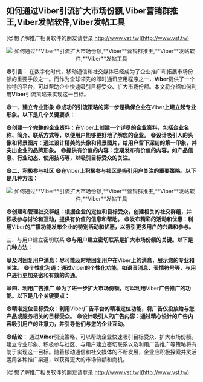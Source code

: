 ## **如何通过**Viber**引流扩大市场份额,**Viber**营销群推王,**Viber**发帖软件,**Viber**发帖工具**

[😍想了解推广相关软件的朋友请登录 http://www.vst.tw](http://www.vst.tw)

 <center><img src="https://vst.tw/MP4/tuiguang/png/5.png" alt="如何通过**Viber**引流扩大市场份额,**Viber**营销群推王,**Viber**发帖软件,**Viber**发帖工具"></center>

**😄引言：**
在数字化时代，移动通信和社交媒体已经成为了企业推广和拓展市场份额的重要手段之一。而作为全球领先的即时通讯应用程序之一，**Viber**提供了一个独特的平台，可以帮助企业快速吸引目标受众、扩大市场份额。本文将介绍如何利用**Viber**引流策略来实现这一目标。

**😄一、建立专业形象**
**😄成功的引流策略的第一步是确保企业在**Viber**上建立起专业形象。以下是几个关键要点：**

**😄创建一个完整的企业资料：在**Viber**上创建一个详尽的企业资料，包括企业名称、简介、联系方式等，以便用户能够更好地了解您的企业。**
**😄设计吸引人的头像和背景图片：通过设计精美的头像和背景图片，给用户留下深刻的第一印象，并突出企业的品牌形象。**
**😄提供有价值的内容：定期发布有价值的内容，如产品信息、行业动态、使用技巧等，以吸引目标受众的关注。**

**😄二、积极参与社区**
**😄在**Viber**上积极参与社区是吸引用户关注的重要策略。以下是几种方法：**

 <center><img src="https://vst.tw/MP4/tuiguang/png/0.png" alt="如何通过**Viber**引流扩大市场份额,**Viber**营销群推王,**Viber**发帖软件,**Viber**发帖工具"></center>

**😄创建和管理社交群组：根据企业的定位和目标受众，创建相关的社交群组，并积极参与讨论和互动，提供有价值的信息和帮助。**
**😄发布精彩的活动和优惠：利用**Viber**的广播功能发布企业的特别活动和优惠，以吸引更多用户的兴趣和参与。**

三、与用户建立密切联系
**😄与用户建立密切联系是扩大市场份额的关键。以下是几种方法：**

**😄及时回复用户消息：尽可能及时地回复用户在**Viber**上的消息，展示您的专业和关注。**
**😄个性化沟通：通过**Viber**的个性化功能，如语音消息、表情符号等，与用户进行更加亲密和有效的沟通。**

**😄四、利用广告推广**
**😄为了进一步扩大市场份额，可以利用**Viber**广告推广的功能。以下是几个关键要点：**

**😄精准定位目标受众：利用**Viber**广告平台的精准定位功能，将广告仅投放给与您产品或服务相关的目标受众。**
**😄设计吸引人的广告内容：通过精心设计的广告内容吸引用户的注意力，并引导他们与您的企业互动。**

**😄结论：**
通过**Viber**引流策略，可以帮助企业快速吸引目标受众、扩大市场份额。建立专业形象、积极参与社区、与用户建立密切联系以及利用广告推广等策略将有助于实现这一目标。随着移动通信和社交媒体的不断发展，企业应积极探索并灵活运用各种推广渠道，以获得更大的市场份额和商机。

[😍想了解推广相关软件的朋友请登录 http://www.vst.tw](http://www.vst.tw)



